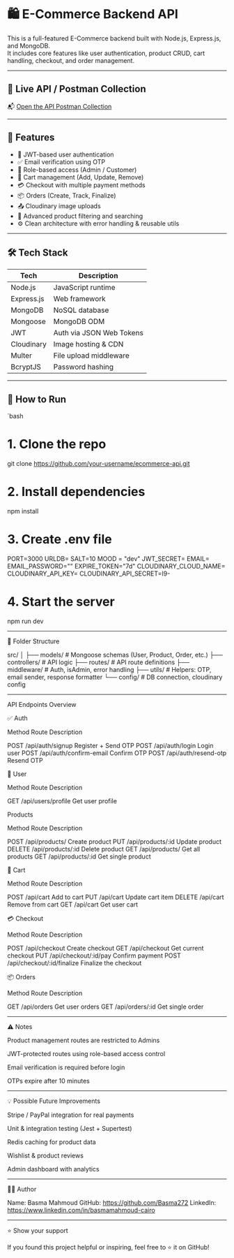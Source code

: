 # 🛍 E-Commerce Backend API

This is a full-featured E-Commerce backend built with Node.js, Express.js, and MongoDB.  
It includes core features like user authentication, product CRUD, cart handling, checkout, and order management.

---

## 🔗 Live API / Postman Collection

📬 [Open the API Postman Collection](https://www.postman.com/navigation-candidate-47200479/workspace/e-commerce-api-collection/collection/39800840-426d7026-b2c6-4a8d-b497-d5c84d652974?action=share&source=copy-link&creator=39800840)

---

## 🚀 Features

- 👤 JWT-based user authentication
- ✅ Email verification using OTP
- 🔐 Role-based access (Admin / Customer)
- 🛒 Cart management (Add, Update, Remove)
- 💳 Checkout with multiple payment methods
- 📦 Orders (Create, Track, Finalize)
- 📤 Cloudinary image uploads
- 🧾 Advanced product filtering and searching
- ⚙️ Clean architecture with error handling & reusable utils

---

## 🛠 Tech Stack

| Tech        | Description                      |
|-------------|----------------------------------|
| Node.js     | JavaScript runtime               |
| Express.js  | Web framework                    |
| MongoDB     | NoSQL database                   |
| Mongoose    | MongoDB ODM                      |
| JWT         | Auth via JSON Web Tokens         |
| Cloudinary  | Image hosting & CDN              |
| Multer      | File upload middleware           |
| BcryptJS    | Password hashing                 |

---

## 🧪 How to Run

`bash

# 1. Clone the repo
git clone https://github.com/your-username/ecommerce-api.git

# 2. Install dependencies
npm install

# 3. Create .env file

PORT=3000
URLDB=
SALT=10
MOOD = "dev"
JWT_SECRET=
EMAIL= 
EMAIL_PASSWORD=""
EXPIRE_TOKEN="7d"
CLOUDINARY_CLOUD_NAME=
CLOUDINARY_API_KEY=
CLOUDINARY_API_SECRET=I9-

# 4. Start the server
npm run dev


---

📁 Folder Structure

src/
│
├── models/         # Mongoose schemas (User, Product, Order, etc.)
├── controllers/    # API logic
├── routes/         # API route definitions
├── middleware/     # Auth, isAdmin, error handling
├── utils/          # Helpers: OTP, email sender, response formatter
└── config/         # DB connection, cloudinary config


---

 API Endpoints Overview

✅ Auth

Method Route Description

POST /api/auth/signup Register + Send OTP
POST /api/auth/login Login user
POST /api/auth/confirm-email Confirm OTP
POST /api/auth/resend-otp Resend OTP


👤 User

Method Route Description

GET /api/users/profile Get user profile


 Products

Method Route Description

POST /api/products/ Create product
PUT /api/products/:id Update product
DELETE /api/products/:id Delete product
GET /api/products/ Get all products
GET /api/products/:id Get single product


🛒 Cart

Method Route Description

POST /api/cart Add to cart
PUT /api/cart Update cart item
DELETE /api/cart Remove from cart
GET /api/cart Get user cart


💳 Checkout

Method Route Description

POST /api/checkout Create checkout
GET /api/checkout Get current checkout
PUT /api/checkout/:id/pay Confirm payment
POST /api/checkout/:id/finalize Finalize the checkout


📦 Orders

Method Route Description

GET /api/orders Get user orders
GET /api/orders/:id Get single order



---

⚠️ Notes

Product management routes are restricted to Admins

JWT-protected routes using role-based access control

Email verification is required before login

OTPs expire after 10 minutes



---

💡 Possible Future Improvements

Stripe / PayPal integration for real payments

Unit & integration testing (Jest + Supertest)

Redis caching for product data

Wishlist & product reviews

Admin dashboard with analytics



---

👩‍💻 Author

Name: Basma Mahmoud
GitHub: https://github.com/Basma272
LinkedIn: https://www.linkedin.com/in/basmamahmoud-cairo


---

⭐️ Show your support

If you found this project helpful or inspiring, feel free to ⭐️ it on GitHub!